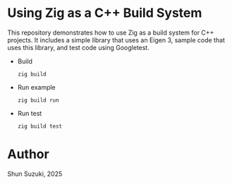 # Using Zig as a C++ Build System

This repository demonstrates how to use Zig as a build system for C++ projects. 
It includes a simple library that uses an Eigen 3, sample code that uses this library, and test code using Googletest.

- Build
    ```
    zig build
    ```

- Run example
    ```
    zig build run
    ```

- Run test
    ```
    zig build test
    ```

# Author

Shun Suzuki, 2025
